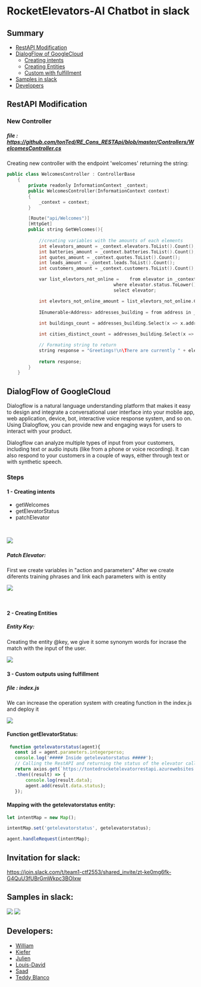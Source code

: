 # RocketElevators-AI Chatbot in slack

## Summary
- [RestAPI Modification](#restapi-modification)
- [DialogFlow of GoogleCloud](#dialogflow-of-googlecloud)
    - [Creating intents](#1---creating-intents)
    - [Creating Entities](#2---creating-entities)
    - [Custom with fulfillment](#3---custom-outputs-using-fulfillment)
- [Samples in slack](#samples-in-slack)
- [Developers](#developers)

## RestAPI Modification
### New Controller
##### file : https://github.com/tonTed/RE_Cons_RESTApi/blob/master/Controllers/WelcomesController.cs
Creating new controller with the endpoint 'welcomes' returning the string:
```c++
public class WelcomesController : ControllerBase
    {
        private readonly InformationContext _context;
        public WelcomesController(InformationContext context)
        {
            _context = context;
        }

        [Route("api/Welcomes")]
        [HttpGet]
        public string GetWelcomes(){
            
            //creating variables with the amounts of each elements
            int elevators_amount = _context.elevators.ToList().Count();
            int batteries_amount = _context.batteries.ToList().Count();
            int quotes_amount = _context.quotes.ToList().Count();
            int leads_amount = _context.leads.ToList().Count();
            int customers_amount = _context.customers.ToList().Count();

            var list_elevtors_not_online =    from elevator in _context.elevators
                                        where elevator.status.ToLower() != "online"
                                        select elevator;

            int elevtors_not_online_amount = list_elevtors_not_online.Count();
            
            IEnumerable<Address> addresses_building = from address in _context.addresses where address.type_address == "Building" select address;
            
            int buildings_count = addresses_building.Select(x => x.address).Distinct().Count();

            int cities_distinct_count = addresses_building.Select(x => x.city).Distinct().Count();

            // Formating string to return
            string response = "Greetings!\n\There are currently " + elevators_amount + " elevators deployed in the " + buildings_count + " buildings of your " + customers_amount + " customers.\nCurrently, " + elevtors_not_online_amount + " elevators are not in Running Status and are being serviced.\n" + batteries_amount + " Batteries are deployed across " + cities_distinct_count + " cities.\nOn another note you currently have " + quotes_amount + " quotes awaiting processing.\nYou also have " + leads_amount + " leads in your contact requests.";
            
            return response;
        }
    }
```
 
 ## DialogFlow of GoogleCloud
 Dialogflow is a natural language understanding platform that makes it easy to design and integrate a conversational user interface into your mobile app, web application, device, bot, interactive voice response system, and so on. Using Dialogflow, you can provide new and engaging ways for users to interact with your product.
 
 Dialogflow can analyze multiple types of input from your customers, including text or audio inputs (like from a phone or voice recording). It can also respond to your customers in a couple of ways, either through text or with synthetic speech.
 
 ### Steps
 #### 1 - Creating intents
 - getWelcomes
 - getElevatorStatus
 - patchElevator
 
 &nbsp;

 
 ![](images/intents.png)
 &nbsp;
 &nbsp;
 
 ##### Patch Elevator:
 First we create variables in "action  and parameters"
 After we create diferents training phrases and link each parameters with is entity
 
  ![](images/patchelevator.png)
  
  &nbsp;
  &nbsp;
 #### 2 - Creating Entities
 ##### Entity Key:
 Creating the entity @key, we give it some synonym words for incrase the match with the input of the user.
 
 ![](images/entitie_key.png)
  &nbsp;
  &nbsp;
  
  #### 3 - Custom outputs using fulfillment
  ##### file : index.js
  
  We can increase the operation system with creating function in the index.js and deploy it
 
 ![](images/fulfillment.png)
 
 #### Function getElevatorStatus:
 ```javascript
  function getelevatorstatus(agent){
    const id = agent.parameters.integerperso;
    console.log('##### Inside getelevatorstatus #####');
    // Calling the RestAPI and returning the status of the elevator called
    return axios.get(`https://tontedrocketelevatorrestapi.azurewebsites.net/api/elevators/${id}`)
    .then((result) => {
      	console.log(result.data);
        agent.add(result.data.status);
    });
```

#### Mapping with the getelevatorstatus entity:
```javascript
let intentMap = new Map();

intentMap.set('getelevatorstatus', getelevatorstatus);

agent.handleRequest(intentMap);

```

## Invitation for slack:
https://join.slack.com/t/team1-ctf2553/shared_invite/zt-ke0mg6fk-G4QuU3fUBrGmWkpc3BOIxw

## Samples in slack:

 ![](images/slacksample1.gif)
 ![](images/slacksample2.gif)


## Developers:
- [William](https://github.com/WillJacques)
- [Kiefer](https://github.com/KieferRiv)
- [Julien](https://github.com/Jdup29)
- [Louis-David](https://github.com/kngBMermaid)
- [Saad](https://github.com/saadeddinne)
- [Teddy Blanco](https://github.com/tonTed)
 
 
 

